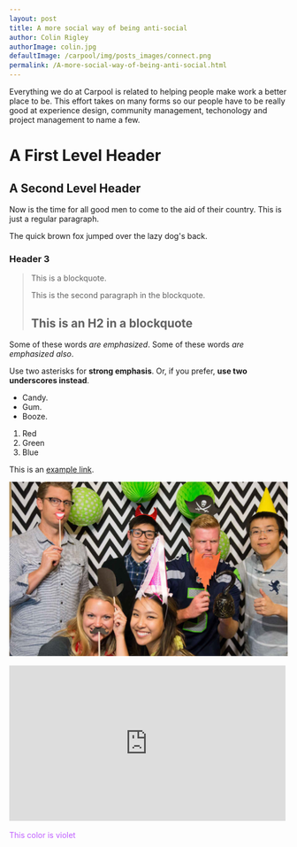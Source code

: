 ```yaml
---
layout: post
title: A more social way of being anti-social
author: Colin Rigley
authorImage: colin.jpg
defaultImage: /carpool/img/posts_images/connect.png
permalink: /A-more-social-way-of-being-anti-social.html
---
```

Everything we do at Carpool is related to helping people make work a better place to be. This effort takes on many forms so our people have to be really good at experience design, community management, techonology and project management to name a few.

<!--more-->

A First Level Header
====================

A Second Level Header
---------------------

Now is the time for all good men to come to
the aid of their country. This is just a
regular paragraph.

The quick brown fox jumped over the lazy
dog's back.

### Header 3

> This is a blockquote.
> 
> This is the second paragraph in the blockquote.
>
> ## This is an H2 in a blockquote

Some of these words *are emphasized*.
Some of these words _are emphasized also_.

Use two asterisks for **strong emphasis**.
Or, if you prefer, __use two underscores instead__.

*   Candy.
*   Gum.
*   Booze.

1.  Red
2.  Green
3.  Blue

This is an [example link](http://example.com/ "With a Title").

![alt text](/carpool/img/posts_images/connect.png "Carpool App Party")

<iframe src="https://player.vimeo.com/video/92786416" width="500" height="281" frameborder="0" webkitallowfullscreen mozallowfullscreen allowfullscreen></iframe>

<span style="color:#BF5FFF;">This color is violet</span>